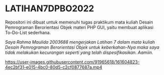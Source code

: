 # LATIHAN7DPBO2022
Repositori ini dibuat untuk memenuhi tugas praktikum mata kuliah Desain Pemrograman Berorientasi Objek materi PHP GUI, yaitu membuat aplikasi To-Do-List sederhana.

_Saya Rahma Maulida 2003688 mengerjakan Latihan 7 dalam mata kuliah Desain Pemrograman Berorientasi Objek untuk keberkahan-Nya maka saya tidak melakukan kecurangan seperti yang telah dispesifikasikan. Aamiin._

https://user-images.githubusercontent.com/91965618/161604823-4ec2bf31-e015-4bc0-80d5-c2cf0877687a.mp4
